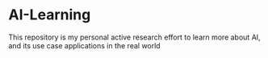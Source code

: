 # AI-Learning
This repository is my personal active research effort to learn more about AI, and its use case applications in the real world
